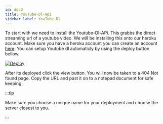 ```yaml
---
id: doc2
title: YouTube-Dl-Api
sidebar_label: YouTube-Dl
---
```


To start with we need to install the Youtube-Dl-APi. This grabbs the direct streaming url of a youtube video. We will be installing this onto our heroku account. Make sure you have a heroku account you can create an account [here](https://signup.heroku.com/).  You can setup Youtube dl automaticly by using the deploy button bellow.

[![Deploy](https://www.herokucdn.com/deploy/button.svg)](https://heroku.com/deploy?template=https://github.com/andrewstech/youtube-dl-api-server)

After its deployed click the view button. You will now be taken to a 404 Not found page. Copy the URL and past it on to a notepad document for safe keeping.

:::tip

Make sure you choose a unique name for your deployment and choose the server closest to you.

:::
